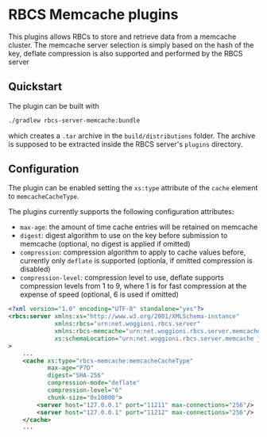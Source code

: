 # RBCS Memcache plugins

This plugins allows RBCs to store and retrieve data from a memcache cluster.
The memcache server selection is simply based on the hash of the key, 
deflate compression is also supported and performed by the RBCS server

## Quickstart
The plugin can be built with
```bash
./gradlew rbcs-server-memcache:bundle
```
which creates a `.tar` archive in the `build/distributions` folder. 
The archive is supposed to be extracted inside the RBCS server's `plugins` directory.

## Configuration

The plugin can be enabled setting the `xs:type` attribute of the `cache` element
to `memcacheCacheType`.

The plugins currently supports the following configuration attributes:
- `max-age`: the amount of time cache entries will be retained on memcache
- `digest`: digest algorithm to use on the key before submission 
  to memcache (optional, no digest is applied if omitted)
- `compression`: compression algorithm to apply to cache values before, 
  currently only `deflate` is supported (optionla, if omitted compression is disabled)
- `compression-level`: compression level to use, deflate supports compression levels from 1 to 9, 
  where 1 is for fast compression at the expense of speed (optional, 6 is used if omitted)
```xml
<?xml version="1.0" encoding="UTF-8" standalone="yes"?>
<rbcs:server xmlns:xs="http://www.w3.org/2001/XMLSchema-instance"
             xmlns:rbcs="urn:net.woggioni.rbcs.server"
             xmlns:rbcs-memcache="urn:net.woggioni.rbcs.server.memcache"
             xs:schemaLocation="urn:net.woggioni.rbcs.server.memcache jpms://net.woggioni.rbcs.server.memcache/net/woggioni/rbcs/server/memcache/schema/rbcs-memcache.xsd urn:net.woggioni.rbcs.server jpms://net.woggioni.rbcs.server/net/woggioni/rbcs/server/schema/rbcs.xsd"
>
    ...
    <cache xs:type="rbcs-memcache:memcacheCacheType" 
           max-age="P7D"
           digest="SHA-256"
           compression-mode="deflate"
           compression-level="6"
           chunk-size="0x10000">
        <server host="127.0.0.1" port="11211" max-connections="256"/>
        <server host="127.0.0.1" port="11212" max-connections="256"/>
    </cache>
    ...
```